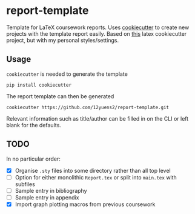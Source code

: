 # report-template
Template for LaTeX coursework reports. Uses [cookiecutter](https://github.com/audreyr/cookiecutter) to create new projects with the template report easily. Based on [this](https://github.com/selimb/cookiecutter-latex-article) latex cookiecutter project, but with my personal styles/settings.

## Usage
`cookiecutter` is needed to generate the template

``` 
pip install cookiecutter
```
The report template can then be generated

```
cookiecutter https://github.com/12yuens2/report-template.git
```
Relevant information such as title/author can be filled in on the CLI or left blank for the defaults.

## TODO
In no particular order:
- [x] Organise `.sty` files into some directory rather than all top level
- [ ] Option for either monolithic `Report.tex` or split into `main.tex` with subfiles
- [ ] Sample entry in bibliography
- [ ] Sample entry in appendix
- [x] Import graph plotting macros from previous coursework
